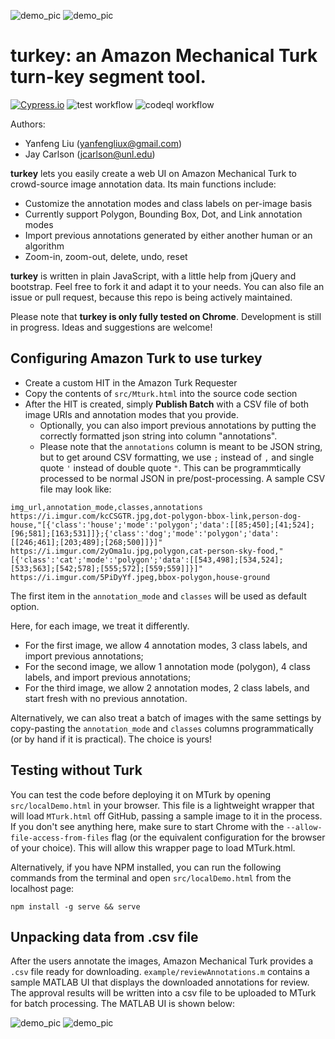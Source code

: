 ![demo_pic](https://i.imgur.com/jXAmiGw.jpg)
![demo_pic](https://i.imgur.com/EngUbGJ.jpg)

# **turkey**: an Amazon Mechanical Turk turn-key segment tool.

[![Cypress.io](https://img.shields.io/badge/tested%20with-Cypress-04C38E.svg)](https://www.cypress.io/)
![test workflow](https://github.com/yanfengliu/turkey/actions/workflows/github-actions.yml/badge.svg)
![codeql workflow](https://github.com/yanfengliu/turkey/actions/workflows/codeql-analysis.yml/badge.svg)

Authors:

- Yanfeng Liu (yanfengliux@gmail.com)
- Jay Carlson (jcarlson@unl.edu)

**turkey** lets you easily create a web UI on Amazon Mechanical Turk to crowd-source image annotation data. Its main functions include:

- Customize the annotation modes and class labels on per-image basis
- Currently support Polygon, Bounding Box, Dot, and Link annotation modes
- Import previous annotations generated by either another human or an algorithm
- Zoom-in, zoom-out, delete, undo, reset

**turkey** is written in plain JavaScript, with a little help from jQuery and bootstrap. Feel free to fork it and adapt it to your needs. You can also file an issue or pull request, because this repo is being actively maintained.

Please note that **turkey is only fully tested on Chrome**. Development is still in progress. Ideas and suggestions are welcome!

## Configuring Amazon Turk to use turkey

- Create a custom HIT in the Amazon Turk Requester
- Copy the contents of `src/Mturk.html` into the source code section
- After the HIT is created, simply **Publish Batch** with a CSV file of both image URIs and annotation modes that you provide.
  - Optionally, you can also import previous annotations by putting the correctly formatted json string into column "annotations".
  - Please note that the `annotations` column is meant to be JSON string, but to get around CSV formatting, we use `;` instead of `,` and single quote `'` instead of double quote `"`. This can be programmtically processed to be normal JSON in pre/post-processing. A sample CSV file may look like:

```
img_url,annotation_mode,classes,annotations
https://i.imgur.com/kcCSGTR.jpg,dot-polygon-bbox-link,person-dog-house,"[{'class':'house';'mode':'polygon';'data':[[85;450];[41;524];[96;581];[163;531]]};{'class':'dog';'mode':'polygon';'data':[[246;461];[203;489];[268;500]]}]"
https://i.imgur.com/2yOma1u.jpg,polygon,cat-person-sky-food,"[{'class':'cat';'mode':'polygon';'data':[[543,498];[534,524];[533;563];[542;578];[555;572];[559;559]]}]"
https://i.imgur.com/5PiDyYf.jpeg,bbox-polygon,house-ground
```

The first item in the `annotation_mode` and `classes` will be used as default option.

Here, for each image, we treat it differently.

- For the first image, we allow 4 annotation modes, 3 class labels, and import previous annotations;
- For the second image, we allow 1 annotation mode (polygon), 4 class labels, and import previous annotations;
- For the third image, we allow 2 annotation modes, 2 class labels, and start fresh with no previous annotation.

Alternatively, we can also treat a batch of images with the same settings by copy-pasting the `annotation_mode` and `classes` columns programmatically (or by hand if it is practical). The choice is yours!

## Testing without Turk

You can test the code before deploying it on MTurk by opening `src/localDemo.html` in your browser. This file is a lightweight wrapper that will load `MTurk.html` off GitHub, passing a sample image to it in the process. If you don't see anything here, make sure to start Chrome with the `--allow-file-access-from-files` flag (or the equivalent configuration for the browser of your choice). This will allow this wrapper page to load MTurk.html.

Alternatively, if you have NPM installed, you can run the following commands from the terminal and open `src/localDemo.html` from the localhost page:

```
npm install -g serve && serve
```

## Unpacking data from .csv file

After the users annotate the images, Amazon Mechanical Turk provides a `.csv` file ready for downloading. `example/reviewAnnotations.m` contains a sample MATLAB UI that displays the downloaded annotations for review. The approval results will be written into a csv file to be uploaded to MTurk for batch processing. The MATLAB UI is shown below:

![demo_pic](https://i.imgur.com/Ce5WcZ3.jpg)
![demo_pic](https://i.imgur.com/678GVaj.png)
